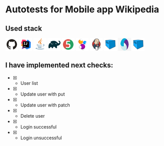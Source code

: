 # Autotests for Mobile app Wikipedia

## Used stack

 <img src="images/GitHub.svg" width="40" height="40">  <img src="images/IDEA.svg" width="40" height="40">
 <img src="images/JAVA.svg" width="40" height="40">  <img src="images/Gradle.svg" width="40" height="40">
 <img src="images/Junit5.svg" width="40" height="40">  <img src="images/Selenide.svg" width="40" height="40"> 
 <img src="images/Jenkins.svg" width="40" height="40">  <img src="images/Selenoid.svg" width="40" height="40">
 <img src="images/appium.svg" width="40" height="40">  <img src="images/Selenoid.svg" width="40" height="40">
 

## I have implemented next checks:

- [X] - User list
- [X] - Update user with put
- [X] - Update user with patch
- [X] - Delete user
- [X] - Login successful
- [X] - Login unsuccessful
    
    

